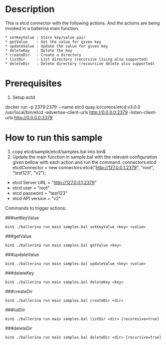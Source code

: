 Description
===========
This is etcd connector with the following actions. And the actions are being invoked in a ballerina main function.


    * setKeyValue : Store key/value pair
    * getValue    : Get the value for given key
    * updateValue : Update the value for given key
    * deleteKey   : Delete the key
    * createDir   : Create a directory
    * listDir     : List directory (recursive lising also supported)
    * deleteDir   : Delete directory (recoursive delete also supported)

Prerequisites
=============
1. Setup ectd

docker run -p 2379:2379 --name etcd quay.io/coreos/etcd:v3.0.0 /usr/local/bin/etcd -advertise-client-urls http://0.0.0.0:2379 -listen-client-urls http://0.0.0.0:2379

How to run this sample
======================

1. copy etcd/sample/etcd/samples.bal into bin$
2. Update the main function in sample.bal with the relevant configuration given bellow with each action and run the command.
connectors:etcd etcdConnector = new connectors:etcd("http://127.0.0.1:2379", "root", "test123", "v2");
 

  * etcd Server URL = "http://127.0.0.1:2379"
  * etcd user = "root"
  * etcd password = "test123"
  * etcd API version = "v2"

Commands to trigger actions: 

###setKeyValue	

`bin$ ./ballerina run main samples.bal setKeyValue <key> <value>`

###getValue

`bin$ ./ballerina run main samples.bal getValue <key>`

###updateValue

`bin$ ./ballerina run main samples.bal updateValue <key> <value>`

###deleteKey

`bin$ ./ballerina run main samples.bal deleteKey <key>`

###createDir

`bin$ ./ballerina run main samples.bal createDir <dir>`

###listDir

`bin$ ./ballerina run main samples.bal listDir <dir> [recuresive=true]`

###deleteDir

`bin$ ./ballerina run main samples.bal deleteDir <dir> [recursive=true]`
